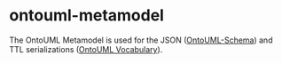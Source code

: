 # ontouml-metamodel

The OntoUML Metamodel is used for the JSON ([OntoUML-Schema](https://github.com/OntoUML/ontouml-schema)) and TTL serializations ([OntoUML Vocabulary](https://github.com/OntoUML/ontouml-vocabulary)).
